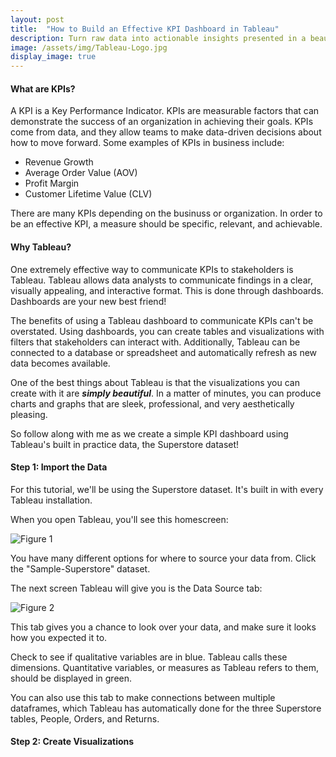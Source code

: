 ```yaml
---
layout: post
title:  "How to Build an Effective KPI Dashboard in Tableau"
description: Turn raw data into actionable insights presented in a beautifully formatted dashboard for stakeholders to interact with.
image: /assets/img/Tableau-Logo.jpg
display_image: true
---
```


#### What are KPIs?

A KPI is a Key Performance Indicator. KPIs are measurable factors that can demonstrate the success of an organization in achieving their goals. KPIs come from data, and they allow teams to make data-driven decisions about how to move forward. Some examples of KPIs in business include:

- Revenue Growth
- Average Order Value (AOV)
- Profit Margin
- Customer Lifetime Value (CLV)

There are many KPIs depending on the businuss or organization. In order to be an effective KPI, a measure should be specific, relevant, and achievable.

#### Why Tableau?

One extremely effective way to communicate KPIs to stakeholders is Tableau. Tableau allows data analysts to communicate findings in a clear, visually appealing, and interactive format. This is done through dashboards. Dashboards are your new best friend!

The benefits of using a Tableau dashboard to communicate KPIs can't be overstated. Using dashboards, you can create tables and visualizations with filters that stakeholders can interact with. Additionally, Tableau can be connected to a database or spreadsheet and automatically refresh as new data becomes available.

One of the best things about Tableau is that the visualizations you can create with it are ***simply beautiful***. In a matter of minutes, you can produce charts and graphs that are sleek, professional, and very aesthetically pleasing.

So follow along with me as we create a simple KPI dashboard using Tableau's built in practice data, the Superstore dataset!

#### Step 1: Import the Data

For this tutorial, we'll be using the Superstore dataset. It's built in with every Tableau installation.

When you open Tableau, you'll see this homescreen:

![Figure 1](https://sofiadscribner.github.io/insights-unlocked-blog/blog/assets/img/tab-1.png)

You have many different options for where to source your data from. Click the "Sample-Superstore" dataset.

The next screen Tableau will give you is the Data Source tab:

![Figure 2](https://sofiadscribner.github.io/insights-unlocked-blog/blog/assets/img/tab-1.png)

This tab gives you a chance to look over your data, and make sure it looks how you expected it to. 

Check to see if qualitative variables are in blue. Tableau calls these dimensions. Quantitative variables, or measures as Tableau refers to them, should be displayed in green.

You can also use this tab to make connections between multiple dataframes, which Tableau has automatically done for the three Superstore tables, People, Orders, and Returns.

#### Step 2: Create Visualizations